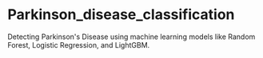 # Parkinson_disease_classification
Detecting Parkinson's Disease using machine learning models like Random Forest, Logistic Regression, and LightGBM.
